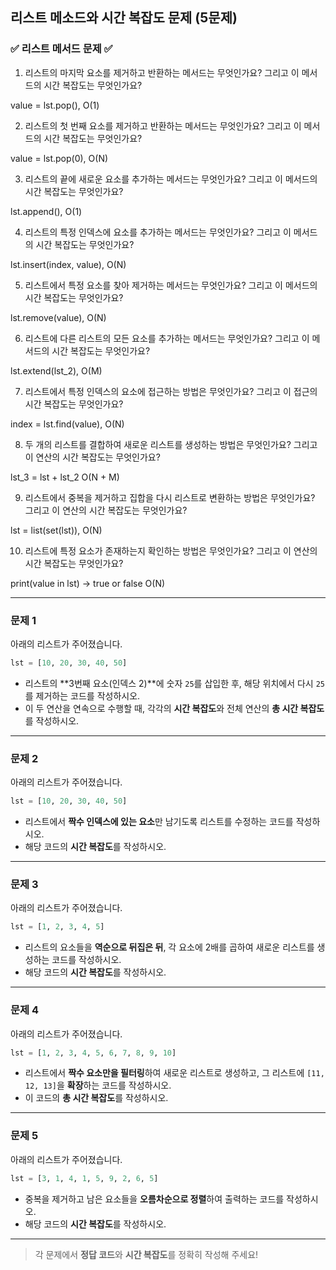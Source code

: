 ## 리스트 메소드와 시간 복잡도 문제 (5문제)

### ✅ 리스트 메서드 문제 ✅

1. 리스트의 마지막 요소를 제거하고 반환하는 메서드는 무엇인가요? 그리고 이 메서드의 시간 복잡도는 무엇인가요?

value = lst.pop(), O(1)

2. 리스트의 첫 번째 요소를 제거하고 반환하는 메서드는 무엇인가요? 그리고 이 메서드의 시간 복잡도는 무엇인가요?

value = lst.pop(0), O(N)

3. 리스트의 끝에 새로운 요소를 추가하는 메서드는 무엇인가요? 그리고 이 메서드의 시간 복잡도는 무엇인가요?

lst.append(), O(1)

4. 리스트의 특정 인덱스에 요소를 추가하는 메서드는 무엇인가요? 그리고 이 메서드의 시간 복잡도는 무엇인가요?

lst.insert(index, value), O(N)

5. 리스트에서 특정 요소를 찾아 제거하는 메서드는 무엇인가요? 그리고 이 메서드의 시간 복잡도는 무엇인가요?

lst.remove(value), O(N)

6. 리스트에 다른 리스트의 모든 요소를 추가하는 메서드는 무엇인가요? 그리고 이 메서드의 시간 복잡도는 무엇인가요?

lst.extend(lst_2), O(M)

7. 리스트에서 특정 인덱스의 요소에 접근하는 방법은 무엇인가요? 그리고 이 접근의 시간 복잡도는 무엇인가요?

index = lst.find(value), O(N)

8. 두 개의 리스트를 결합하여 새로운 리스트를 생성하는 방법은 무엇인가요? 그리고 이 연산의 시간 복잡도는 무엇인가요?

lst_3 = lst + lst_2 O(N + M)

9. 리스트에서 중복을 제거하고 집합을 다시 리스트로 변환하는 방법은 무엇인가요? 그리고 이 연산의 시간 복잡도는 무엇인가요?

lst = list(set(lst)), O(N)

10. 리스트에 특정 요소가 존재하는지 확인하는 방법은 무엇인가요? 그리고 이 연산의 시간 복잡도는 무엇인가요?

print(value in lst) -> true or false
O(N)

---

### 문제 1
아래의 리스트가 주어졌습니다.

```python
lst = [10, 20, 30, 40, 50]
```

- 리스트의 **3번째 요소(인덱스 2)**에 숫자 `25`를 삽입한 후, 해당 위치에서 다시 `25`를 제거하는 코드를 작성하시오.
- 이 두 연산을 연속으로 수행할 때, 각각의 **시간 복잡도**와 전체 연산의 **총 시간 복잡도**를 작성하시오.

---

### 문제 2
아래의 리스트가 주어졌습니다.

```python
lst = [10, 20, 30, 40, 50]
```

- 리스트에서 **짝수 인덱스에 있는 요소**만 남기도록 리스트를 수정하는 코드를 작성하시오.
- 해당 코드의 **시간 복잡도**를 작성하시오.

---

### 문제 3
아래의 리스트가 주어졌습니다.

```python
lst = [1, 2, 3, 4, 5]
```

- 리스트의 요소들을 **역순으로 뒤집은 뒤**, 각 요소에 2배를 곱하여 새로운 리스트를 생성하는 코드를 작성하시오.
- 해당 코드의 **시간 복잡도**를 작성하시오.

---

### 문제 4
아래의 리스트가 주어졌습니다.

```python
lst = [1, 2, 3, 4, 5, 6, 7, 8, 9, 10]
```

- 리스트에서 **짝수 요소만을 필터링**하여 새로운 리스트로 생성하고, 그 리스트에 `[11, 12, 13]`을 **확장**하는 코드를 작성하시오.
- 이 코드의 **총 시간 복잡도**를 작성하시오.

---

### 문제 5
아래의 리스트가 주어졌습니다.

```python
lst = [3, 1, 4, 1, 5, 9, 2, 6, 5]
```

- 중복을 제거하고 남은 요소들을 **오름차순으로 정렬**하여 출력하는 코드를 작성하시오.
- 해당 코드의 **시간 복잡도**를 작성하시오.

---

> 각 문제에서 **정답 코드**와 **시간 복잡도**를 정확히 작성해 주세요!

